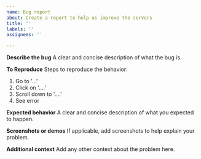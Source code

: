 ```yaml
---
name: Bug report
about: Create a report to help us improve the servers
title: ''
labels: ''
assignees: ''

---
```


**Describe the bug**
A clear and concise description of what the bug is.

**To Reproduce**
Steps to reproduce the behavior:
1. Go to '...'
2. Click on '....'
3. Scroll down to '....'
4. See error

**Expected behavior**
A clear and concise description of what you expected to happen.

**Screenshots or demos**
If applicable, add screenshots to help explain your problem.

**Additional context**
Add any other context about the problem here.

